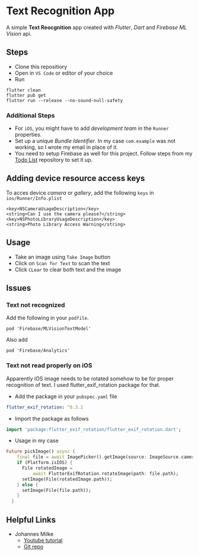 # Text Recognition App
A simple **Text Reocgnition** app created with *Flutter*, *Dart* and *Firebase ML Vision* api.

## Steps
* Clone this repositiory
* Open in `VS Code` or editor of your choice
* Run
```console
flutter clean
flutter pub get
flutter run --release --no-sound-null-safety
```

### Additional Steps
* For `iOS`, you might have to add *development team* in the `Runner` properties.
* Set up a unique *Bundle Identifier*. In my case `com.example` was not working, so I wrote my email in place of it.
* You need to setup Firebase as well for this project. Follow steps from my [Todo List](https://github.com/pytholic/FlutterTodoList) repository to set it up.

## Adding device resource access keys
To acces device *camera* or *gallery*, add the following `keys` in `ios/Runner/Info.plist`
```plist
<key>NSCameraUsageDescription</key>
<string>Can I use the camera please?</string>
<key>NSPhotoLibraryUsageDescription</key>
<string>Photo Library Access Warning</string>
```

## Usage
* Take an image using `Take Image` button
* Click on `Scan for Text` to scan the text
* Click `CLear` to clear both text and the image
  
## Issues
### Text not recognized
Add the following in your `podfile`.
```
pod 'Firebase/MLVisionTextModel'
```

Also add 
```
pod 'Firebase/Analytics'
```


### Text not read properly on iOS
Apparently iOS image needs to be rotated somehow to be for proper recognition of text. I used flutter_exif_rotation package for that.
* Add the package in your `pubspec.yaml` file
```yaml
flutter_exif_rotation: ^0.3.2
```
* Import the package as follows
```dart
import 'package:flutter_exif_rotation/flutter_exif_rotation.dart';
```
* Usage in my case
```dart
Future pickImage() async {
    final file = await ImagePicker().getImage(source: ImageSource.camera);
    if (Platform.isIOS) {
      File rotatedImage =
          await FlutterExifRotation.rotateImage(path: file.path);
      setImage(File(rotatedImage.path));
    } else {
      setImage(File(file.path));
    }
  }
```

## Helpful Links
* Johannes Milke
    * [Youtube tutorial](https://www.youtube.com/watch?v=TNKtGOZRA5o)
    * [Git repo](https://github.com/JohannesMilke/firebase_ml_text_recognition)
